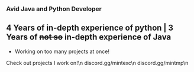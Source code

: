 ### Avid Java and Python Developer

## 4 Years of in-depth experience of python | 3 Years of ~~not so~~ in-depth experience of Java

- Working on too many projects at once!

Check out projects I work on!\n
discord.gg/mintexc\n
discord.gg/mintmp\n



<!--
**ThunderinPC/ThunderinPC** is a ✨ _special_ ✨ repository because its `README.md` (this file) appears on your GitHub profile.

Here are some ideas to get you started:

- 🔭 I’m currently working on ...
- 🌱 I’m currently learning ...
- 👯 I’m looking to collaborate on ...
- 🤔 I’m looking for help with ...
- 💬 Ask me about ...
- 📫 How to reach me: ...
- 😄 Pronouns: ...
- ⚡ Fun fact: ...
-->
